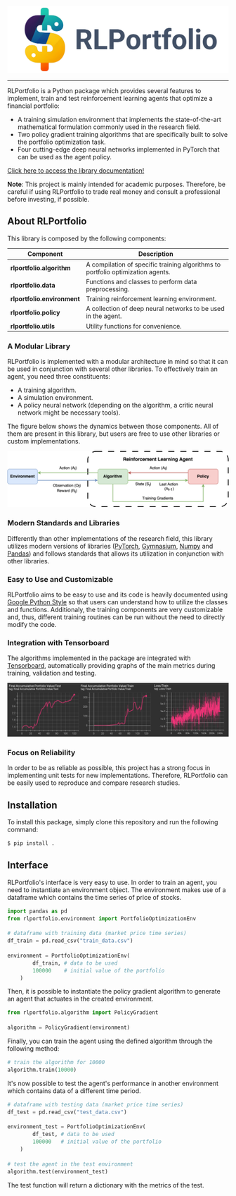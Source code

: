 ![RLPortfolio Logo](figs/rlportfolio_title.png)

------------------------------------------

RLPortfolio is a Python package which provides several features to implement, train and test reinforcement learning agents that optimize a financial portfolio:

- A training simulation environment that implements the state-of-the-art mathematical formulation commonly used in the research field.
- Two policy gradient training algorithms that are specifically built to solve the portfolio optimization task.
- Four cutting-edge deep neural networks implemented in PyTorch that can be used as the agent policy.

[Click here to access the library documentation!](https://rlportfolio.readthedocs.io/en/latest/)

**Note**: This project is mainly intended for academic purposes. Therefore, be careful if using RLPortfolio to trade real money and consult a professional before investing, if possible.

## About RLPortfolio

This library is composed by the following components:

| Component | Description |
| ---- | --- |
| **rlportfolio.algorithm** | A compilation of specific training algorithms to portfolio optimization agents. |
| **rlportfolio.data** | Functions and classes to perform data preprocessing. |
| **rlportfolio.environment** | Training reinforcement learning environment. |
| **rlportfolio.policy** | A collection of deep neural networks to be used in the agent. |
| **rlportfolio.utils** | Utility functions for convenience. |

### A Modular Library

RLPortfolio is implemented with a modular architecture in mind so that it can be used in conjunction with several other libraries. To effectively train an agent, you need three constituents:

- A training algorithm.
- A simulation environment.
- A policy neural network (depending on the algorithm, a critic neural network might be necessary tools).

The figure below shows the dynamics between those components. All of them are present in this library, but users are free to use other libraries or custom implementations.

![Architecture](figs/architecture.png)

### Modern Standards and Libraries

Differently than other implementations of the research field, this library utilizes modern versions of libraries ([PyTorch](https://pytorch.org/), [Gymnasium](https://gymnasium.farama.org/), [Numpy](https://numpy.org/) and [Pandas](https://pandas.pydata.org/)) and follows standards that allows its utilization in conjunction with other libraries.

### Easy to Use and Customizable

RLPortfolio aims to be easy to use and its code is heavily documented using [Google Python Style](https://google.github.io/styleguide/pyguide.html) so that users can understand how to utilize the classes and functions. Additionaly, the training components are very customizable and, thus, different training routines can be run without the need to directly modify the code.

### Integration with Tensorboard

The algorithms implemented in the package are integrated with [Tensorboard](https://www.tensorflow.org/tensorboard/get_started), automatically providing graphs of the main metrics during training, validation and testing.

![Tensorboard](figs/tensorboard.png)


### Focus on Reliability

In order to be as reliable as possible, this project has a strong focus in implementing unit tests for new implementations. Therefore, RLPortfolio can be easily used to reproduce and compare research studies.

## Installation

To install this package, simply clone this repository and run the following command:

```bash
$ pip install .
```

## Interface

RLPortfolio's interface is very easy to use. In order to train an agent, you need to instantiate an environment object. The environment makes use of a dataframe which contains the time series of price of stocks.

```python
import pandas as pd
from rlportfolio.environment import PortfolioOptimizationEnv

# dataframe with training data (market price time series)
df_train = pd.read_csv("train_data.csv")

environment = PortfolioOptimizationEnv(
        df_train, # data to be used
        100000    # initial value of the portfolio
    )
```

Then, it is possible to instantiate the policy gradient algorithm to generate an agent that actuates in the created environment.

```python
from rlportfolio.algorithm import PolicyGradient

algorithm = PolicyGradient(environment)
```

Finally, you can train the agent using the defined algorithm through the following method:

```python
# train the algorithm for 10000
algorithm.train(10000)
```

It's now possible to test the agent's performance in another environment which contains data of a different time period.

```python
# dataframe with testing data (market price time series)
df_test = pd.read_csv("test_data.csv")

environment_test = PortfolioOptimizationEnv(
        df_test, # data to be used
        100000   # initial value of the portfolio
    )

# test the agent in the test environment
algorithm.test(environment_test)
```

The test function will return a dictionary with the metrics of the test.
